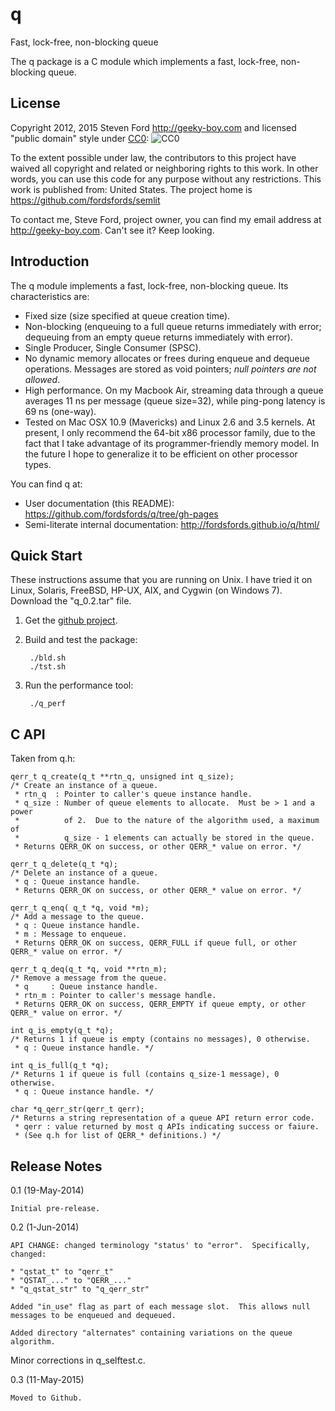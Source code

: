 # q
Fast, lock-free, non-blocking queue

The q package is a C module which implements a fast, lock-free, non-blocking queue.

## License

Copyright 2012, 2015 Steven Ford http://geeky-boy.com and licensed
"public domain" style under
[CC0](http://creativecommons.org/publicdomain/zero/1.0/): 
![CC0](https://licensebuttons.net/p/zero/1.0/88x31.png "CC0")

To the extent possible under law, the contributors to this project have
waived all copyright and related or neighboring rights to this work.
In other words, you can use this code for any purpose without any
restrictions.  This work is published from: United States.  The project home
is https://github.com/fordsfords/semlit

To contact me, Steve Ford, project owner, you can find my email address
at http://geeky-boy.com.  Can't see it?  Keep looking.

## Introduction

The q module implements a fast, lock-free, non-blocking queue.  Its characteristics are:

* Fixed size (size specified at queue creation time).
* Non-blocking (enqueuing to a full queue returns immediately with error; dequeuing from an empty queue returns immediately with error).
* Single Producer, Single Consumer (SPSC).
* No dynamic memory allocates or frees during enqueue and dequeue operations.  Messages are stored as void pointers; _null pointers are not allowed_.
* High performance.  On my Macbook Air, streaming data through a queue averages 11 ns per message (queue size=32), while ping-pong latency is 69 ns (one-way).
* Tested on Mac OSX 10.9 (Mavericks) and Linux 2.6 and 3.5 kernels.  At present, I only recommend the 64-bit x86 processor family, due to the fact that I take advantage of its programmer-friendly memory model.  In the future I hope to generalize it to be efficient on other processor types.

You can find q at:

* User documentation (this README): https://github.com/fordsfords/q/tree/gh-pages
* Semi-literate internal documentation: http://fordsfords.github.io/q/html/

## Quick Start

These instructions assume that you are running on Unix.  I have tried it on Linux, Solaris, FreeBSD, HP-UX, AIX, and Cygwin (on Windows 7).
Download the "q_0.2.tar" file.

1. Get the [github project](https://github.com/fordsfords/q/tree/gh-pages).

2. Build and test the package:

        ./bld.sh
        ./tst.sh

3. Run the performance tool:

        ./q_perf

## C API

Taken from q.h:

```
qerr_t q_create(q_t **rtn_q, unsigned int q_size);
/* Create an instance of a queue.
 * rtn_q  : Pointer to caller's queue instance handle.
 * q_size : Number of queue elements to allocate.  Must be > 1 and a power
 *          of 2.  Due to the nature of the algorithm used, a maximum of
 *          q_size - 1 elements can actually be stored in the queue.
 * Returns QERR_OK on success, or other QERR_* value on error. */

qerr_t q_delete(q_t *q);
/* Delete an instance of a queue.
 * q : Queue instance handle.
 * Returns QERR_OK on success, or other QERR_* value on error. */

qerr_t q_enq( q_t *q, void *m);
/* Add a message to the queue.
 * q : Queue instance handle.
 * m : Message to enqueue.
 * Returns QERR_OK on success, QERR_FULL if queue full, or other QERR_* value on error. */

qerr_t q_deq(q_t *q, void **rtn_m);
/* Remove a message from the queue.
 * q     : Queue instance handle.
 * rtn_m : Pointer to caller's message handle.
 * Returns QERR_OK on success, QERR_EMPTY if queue empty, or other QERR_* value on error. */

int q_is_empty(q_t *q);
/* Returns 1 if queue is empty (contains no messages), 0 otherwise.
 * q : Queue instance handle. */

int q_is_full(q_t *q);
/* Returns 1 if queue is full (contains q_size-1 message), 0 otherwise.
 * q : Queue instance handle. */

char *q_qerr_str(qerr_t qerr);
/* Returns a string representation of a queue API return error code.
 * qerr : value returned by most q APIs indicating success or faiure.
 * (See q.h for list of QERR_* definitions.) */
```

## Release Notes

0.1 (19-May-2014)

    Initial pre-release.

0.2 (1-Jun-2014)

    API CHANGE: changed terminology "status' to "error".  Specifically, changed:

    * "qstat_t" to "qerr_t"
    * "QSTAT_..." to "QERR_..."
    * "q_qstat_str" to "q_qerr_str"

    Added "in_use" flag as part of each message slot.  This allows null messages to be enqueued and dequeued.

    Added directory "alternates" containing variations on the queue algorithm.
Minor corrections in q_selftest.c.

0.3 (11-May-2015)

    Moved to Github.
